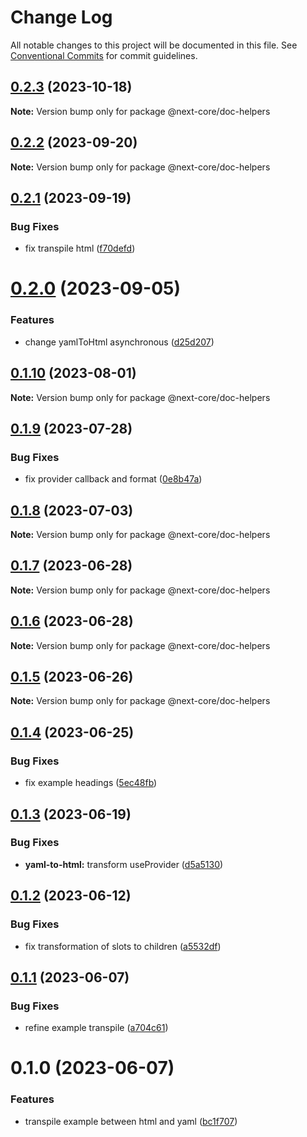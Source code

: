 # Change Log

All notable changes to this project will be documented in this file.
See [Conventional Commits](https://conventionalcommits.org) for commit guidelines.

## [0.2.3](https://github.com/easyops-cn/next-core/compare/@next-core/doc-helpers@0.2.2...@next-core/doc-helpers@0.2.3) (2023-10-18)

**Note:** Version bump only for package @next-core/doc-helpers





## [0.2.2](https://github.com/easyops-cn/next-core/compare/@next-core/doc-helpers@0.2.1...@next-core/doc-helpers@0.2.2) (2023-09-20)

**Note:** Version bump only for package @next-core/doc-helpers





## [0.2.1](https://github.com/easyops-cn/next-core/compare/@next-core/doc-helpers@0.2.0...@next-core/doc-helpers@0.2.1) (2023-09-19)


### Bug Fixes

* fix transpile html ([f70defd](https://github.com/easyops-cn/next-core/commit/f70defd599145cb2f6c6c43aa0fffb68055d3760))





# [0.2.0](https://github.com/easyops-cn/next-core/compare/@next-core/doc-helpers@0.1.10...@next-core/doc-helpers@0.2.0) (2023-09-05)


### Features

* change yamlToHtml asynchronous ([d25d207](https://github.com/easyops-cn/next-core/commit/d25d20726a1ee2d0a6ff105b1f12da62fb9a1b11))





## [0.1.10](https://github.com/easyops-cn/next-core/compare/@next-core/doc-helpers@0.1.9...@next-core/doc-helpers@0.1.10) (2023-08-01)

**Note:** Version bump only for package @next-core/doc-helpers





## [0.1.9](https://github.com/easyops-cn/next-core/compare/@next-core/doc-helpers@0.1.8...@next-core/doc-helpers@0.1.9) (2023-07-28)


### Bug Fixes

* fix provider callback and format ([0e8b47a](https://github.com/easyops-cn/next-core/commit/0e8b47aa48714da7dfe831b0706a5049116ab0a9))





## [0.1.8](https://github.com/easyops-cn/next-core/compare/@next-core/doc-helpers@0.1.7...@next-core/doc-helpers@0.1.8) (2023-07-03)

**Note:** Version bump only for package @next-core/doc-helpers





## [0.1.7](https://github.com/easyops-cn/next-core/compare/@next-core/doc-helpers@0.1.6...@next-core/doc-helpers@0.1.7) (2023-06-28)

**Note:** Version bump only for package @next-core/doc-helpers





## [0.1.6](https://github.com/easyops-cn/next-core/compare/@next-core/doc-helpers@0.1.5...@next-core/doc-helpers@0.1.6) (2023-06-28)

**Note:** Version bump only for package @next-core/doc-helpers





## [0.1.5](https://github.com/easyops-cn/next-core/compare/@next-core/doc-helpers@0.1.4...@next-core/doc-helpers@0.1.5) (2023-06-26)

**Note:** Version bump only for package @next-core/doc-helpers





## [0.1.4](https://github.com/easyops-cn/next-core/compare/@next-core/doc-helpers@0.1.3...@next-core/doc-helpers@0.1.4) (2023-06-25)


### Bug Fixes

* fix example headings ([5ec48fb](https://github.com/easyops-cn/next-core/commit/5ec48fbfb93e3d98905b4150b553fcd51023092f))





## [0.1.3](https://github.com/easyops-cn/next-core/compare/@next-core/doc-helpers@0.1.2...@next-core/doc-helpers@0.1.3) (2023-06-19)


### Bug Fixes

* **yaml-to-html:** transform useProvider ([d5a5130](https://github.com/easyops-cn/next-core/commit/d5a5130b4c8ba93dcee71e139522281f2d4e209e))





## [0.1.2](https://github.com/easyops-cn/next-core/compare/@next-core/doc-helpers@0.1.1...@next-core/doc-helpers@0.1.2) (2023-06-12)


### Bug Fixes

* fix transformation of slots to children ([a5532df](https://github.com/easyops-cn/next-core/commit/a5532df308a9409746a9273df52d131be757a66f))





## [0.1.1](https://github.com/easyops-cn/next-core/compare/@next-core/doc-helpers@0.1.0...@next-core/doc-helpers@0.1.1) (2023-06-07)


### Bug Fixes

* refine example transpile ([a704c61](https://github.com/easyops-cn/next-core/commit/a704c614a8eb82e91790f09a25f6d5ecc8e0c646))





# 0.1.0 (2023-06-07)


### Features

* transpile example between html and yaml ([bc1f707](https://github.com/easyops-cn/next-core/commit/bc1f707bd05bf7e45114504bc29765301dfd520e))
